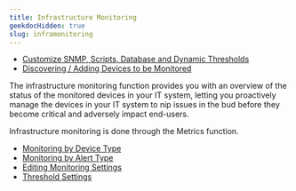 ```yaml
---
title: Infrastructure Monitoring
geekdocHidden: true
slug: inframonitoring
---
```


* <a href="/cloud_vista/Overview/inframonitoring/customize">Customize SNMP, Scripts, Database and Dynamic Thresholds</a>
* <a href="/cloud_vista/Overview/inframonitoring/discovering">Discovering / Adding Devices to be Monitored</a>



The infrastructure monitoring function provides you with an overview of the status of the monitored devices in your IT system, letting you proactively manage the devices in your IT system to nip issues in the bud before they become critical and adversely impact end-users. 

Infrastructure monitoring is done through the Metrics function. 

* <a href="/cloud_vista/Overview/inframonitoring/monitordevices">Monitoring by Device Type</a>
* <a href="/cloud_vista/Overview/inframonitoring/monitoralerts">Monitoring by Alert Type</a>
* <a href="/cloud_vista/Overview/inframonitoring/editsettings">Editing Monitoring Settings</a>
* <a href="/cloud_vista/Overview/inframonitoring/thresholdsettings">Threshold Settings</a>